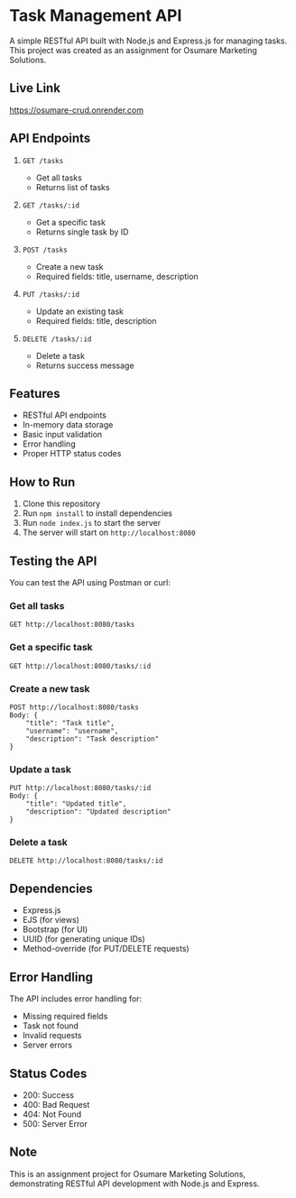 # Task Management API

A simple RESTful API built with Node.js and Express.js for managing tasks. This project was created as an assignment for Osumare Marketing Solutions.
## Live Link
https://osumare-crud.onrender.com

## API Endpoints

1. `GET /tasks`
   - Get all tasks
   - Returns list of tasks

2. `GET /tasks/:id`
   - Get a specific task
   - Returns single task by ID

3. `POST /tasks`
   - Create a new task
   - Required fields: title, username, description

4. `PUT /tasks/:id`
   - Update an existing task
   - Required fields: title, description

5. `DELETE /tasks/:id`
   - Delete a task
   - Returns success message

## Features
- RESTful API endpoints
- In-memory data storage
- Basic input validation
- Error handling
- Proper HTTP status codes

## How to Run
1. Clone this repository
2. Run `npm install` to install dependencies
3. Run `node index.js` to start the server
4. The server will start on `http://localhost:8080`

## Testing the API
You can test the API using Postman or curl:

### Get all tasks
```
GET http://localhost:8080/tasks
```

### Get a specific task
```
GET http://localhost:8080/tasks/:id
```

### Create a new task
```
POST http://localhost:8080/tasks
Body: {
    "title": "Task title",
    "username": "username",
    "description": "Task description"
}
```

### Update a task
```
PUT http://localhost:8080/tasks/:id
Body: {
    "title": "Updated title",
    "description": "Updated description"
}
```

### Delete a task
```
DELETE http://localhost:8080/tasks/:id
```

## Dependencies
- Express.js
- EJS (for views)
- Bootstrap (for UI)
- UUID (for generating unique IDs)
- Method-override (for PUT/DELETE requests)

## Error Handling
The API includes error handling for:
- Missing required fields
- Task not found
- Invalid requests
- Server errors

## Status Codes
- 200: Success
- 400: Bad Request
- 404: Not Found
- 500: Server Error

## Note
This is an assignment project for Osumare Marketing Solutions, demonstrating RESTful API development with Node.js and Express. 
